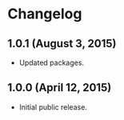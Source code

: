 # Changelog

## 1.0.1 (August 3, 2015)

- Updated packages.

## 1.0.0 (April 12, 2015)

- Initial public release.
